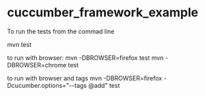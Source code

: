 # cuccumber_framework_example

To run the tests from the commad line

mvn test

to run with browser:
mvn -DBROWSER=firefox test
mvn -DBROWSER=chrome test

to run with browser and tags
mvn -DBROWSER=firefox -Dcucumber.options="--tags @add" test